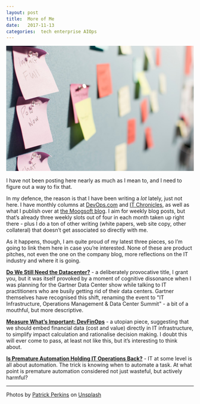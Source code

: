 ```yaml
---
layout: post
title:  More of Me 
date:   2017-11-13 
categories:  tech enterprise AIOps 
---
```


![](/images/unknown_filename.235.jpeg)

I have not been posting here nearly as much as I mean to, and I need to figure out a way to fix that. 

In my defence, the reason is that I have been writing a *lot* lately, just not here. I have monthly columns at [DevOps.com](https://devops.com/?s=dominic+wellington) and [IT Chronicles](https://www.itchronicles.com/author/dominicwellington/), as well as what I publish over at [the Moogsoft blog](https://www.moogsoft.com/blog/). I aim for weekly blog posts, but that’s already three weekly slots out of four in each month taken up right there - plus I do a ton of other writing (white papers, web site copy, other collateral) that doesn’t get associated so directly with me.

As it happens, though, I am quite proud of my latest three pieces, so I’m going to link them here in case you’re interested. None of these are product pitches, not even the one on the company blog, more reflections on the IT industry and where it is going.

[**Do We Still Need the Datacenter?**](https://www.moogsoft.com/blog/aiops/modern-datacenter/ "Do We Still Need the Datacenter? | Moogsoft") - a deliberately provocative title, I grant you, but it was itself provoked by a moment of cognitive dissonance when I was planning for the Gartner Data Center show while talking to IT practitioners who are busily getting rid of their data centers. Gartner themselves have recognised this shift, renaming the event to "IT Infrastructure, Operations Management & Data Center Summit" - a bit of a mouthful, but more descriptive.

[**Measure What’s Important: DevFinOps**](https://devops.com/measure-whats-important-devfinops/ "Measure What’s Important: DevFinOps - DevOps.com") - a utopian piece, suggesting that we should embed financial data (cost and value) directly in IT infrastructure, to simplify impact calculation and rationalise decision making. I doubt this will ever come to pass, at least not like this, but it’s interesting to think about.

[**Is Premature Automation Holding IT Operations Back?**](https://www.itchronicles.com/automation/premature-automation-holding-it-operations-back/ "Is Premature Automation Holding IT Operations Back?") - IT at some level is all about automation. The trick is knowing when to automate a task. At what point is premature automation considered not just wasteful, but actively harmful?

***
Photos by [Patrick Perkins](<http://cargocollective.com/pperkins>) on [Unsplash](<https://unsplash.com>)